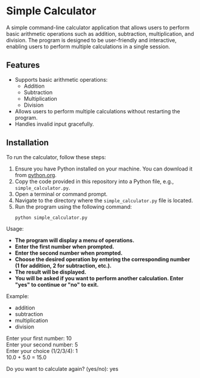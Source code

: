 # Simple Calculator

A simple command-line calculator application that allows users to perform basic arithmetic operations such as addition, subtraction, multiplication, and division. The program is designed to be user-friendly and interactive, enabling users to perform multiple calculations in a single session.

## Features

- Supports basic arithmetic operations:
  - Addition
  - Subtraction
  - Multiplication
  - Division
- Allows users to perform multiple calculations without restarting the program.
- Handles invalid input gracefully.

## Installation

To run the calculator, follow these steps:

1. Ensure you have Python installed on your machine. You can download it from [python.org](https://www.python.org/downloads/).
2. Copy the code provided in this repository into a Python file, e.g., `simple_calculator.py`.
3. Open a terminal or command prompt.
4. Navigate to the directory where the `simple_calculator.py` file is located.
5. Run the program using the following command:
   ```bash
   python simple_calculator.py

Usage:  
  - **The program will display a menu of operations.**  
  - **Enter the first number when prompted.**  
  - **Enter the second number when prompted.**  
  - **Choose the desired operation by entering the corresponding number (1 for addition, 2 for subtraction, etc.).**  
  - **The result will be displayed.**  
  - **You will be asked if you want to perform another calculation. Enter "yes" to continue or "no" to exit.**  

Example:  
  -  addition   
  -  subtraction   
  -  multiplication  
  -  division  

Enter your first number: 10  
Enter your second number: 5  
Enter your choice (1/2/3/4): 1  
10.0 + 5.0 = 15.0  

Do you want to calculate again? (yes/no): yes  
